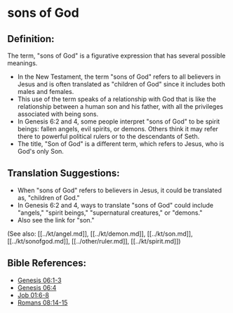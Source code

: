 # sons of God #

## Definition: ##

The term, "sons of God" is a figurative expression that has several possible meanings.

* In the New Testament, the term "sons of God" refers to all believers in Jesus and is often translated as "children of God" since it includes both males and females.
* This use of the term speaks of a relationship with God that is like the relationship between a human son and his father, with all the privileges associated with being sons.
* In Genesis 6:2 and 4, some people interpret "sons of God" to be spirit beings: fallen angels, evil spirits, or demons. Others think it may refer there to powerful political rulers or to the descendants of Seth.
* The title, "Son of God" is a different term, which refers to Jesus, who is God's only Son.

## Translation Suggestions: ##

* When "sons of God" refers to believers in Jesus, it could be translated as, "children of God."
* In Genesis 6:2 and 4, ways to translate "sons of God" could include "angels," "spirit beings," "supernatural creatures," or "demons."
* Also see the link for "son."
 

(See also: [[../kt/angel.md]], [[../kt/demon.md]], [[../kt/son.md]], [[../kt/sonofgod.md]], [[../other/ruler.md]], [[../kt/spirit.md]])

## Bible References: ##

* [Genesis 06:1-3](en/tn/gen/help/06/01)
* [Genesis 06:4](en/tn/gen/help/06/04)
* [Job 01:6-8](en/tn/job/help/01/06)
* [Romans 08:14-15](en/tn/rom/help/08/14)